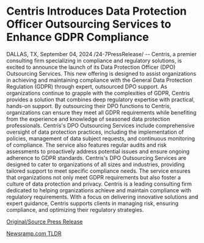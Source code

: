 # Centris Introduces Data Protection Officer Outsourcing Services to Enhance GDPR Compliance

DALLAS, TX, September 04, 2024 /24-7PressRelease/ -- Centris, a premier consulting firm specializing in compliance and regulatory solutions, is excited to announce the launch of its Data Protection Officer (DPO) Outsourcing Services. This new offering is designed to assist organizations in achieving and maintaining compliance with the General Data Protection Regulation (GDPR) through expert, outsourced DPO support.  As organizations continue to grapple with the complexities of GDPR, Centris provides a solution that combines deep regulatory expertise with practical, hands-on support. By outsourcing their DPO functions to Centris, organizations can ensure they meet all GDPR requirements while benefiting from the experience and knowledge of seasoned data protection professionals.  Centris's DPO Outsourcing Services include comprehensive oversight of data protection practices, including the implementation of policies, management of data subject requests, and continuous monitoring of compliance. The service also features regular audits and risk assessments to proactively address potential issues and ensure ongoing adherence to GDPR standards.  Centris's DPO Outsourcing Services are designed to cater to organizations of all sizes and industries, providing tailored support to meet specific compliance needs. The service ensures that organizations not only meet GDPR requirements but also foster a culture of data protection and privacy.  Centris is a leading consulting firm dedicated to helping organizations achieve and maintain compliance with regulatory requirements. With a focus on delivering innovative solutions and expert guidance, Centris supports clients in managing risk, ensuring compliance, and optimizing their regulatory strategies. 

[Original/Source Press Release](https://www.24-7pressrelease.com/press-release/513974/centris-introduces-data-protection-officer-outsourcing-services-to-enhance-gdpr-compliance) 

[Newsramp.com TLDR](https://newsramp.com/None) 